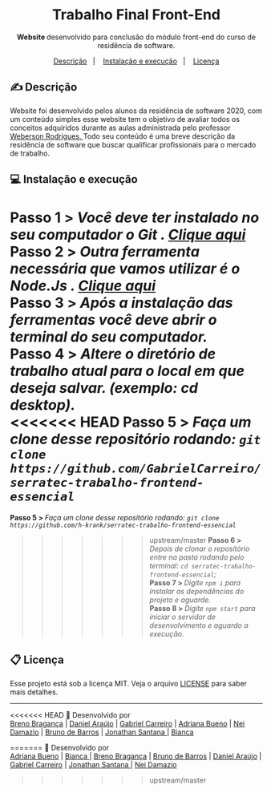 <h1 align="center"> Trabalho Final Front-End </h1>
<p align="center"> <strong> Website </strong> desenvolvido para conclusão do módulo front-end do curso de residência de software. </p>


<p align="center">
  <a href="#-descrição">Descrição</a>&nbsp;&nbsp;&nbsp;|&nbsp;&nbsp;&nbsp;
  <a href="#-instalação-e-execução">Instalação e execução</a>&nbsp;&nbsp;&nbsp;|&nbsp;&nbsp;&nbsp;
  <a href="#memo-licença">Licença</a>
</p>
 
## ✍ Descrição

 Website foi desenvolvido pelos alunos da residência de software 2020, com um conteúdo simples esse website tem o objetivo de avaliar
 todos os conceitos adquiridos durante as aulas administrada pelo professor <a href="https://github.com/WebersonRodrigues">Weberson Rodrigues. </a> 
 Todo seu conteúdo é uma breve descrição da residência de software que buscar qualificar profissionais para o mercado de trabalho. 

 ## 💻 Instalação e execução
 
<strong> Passo 1 > </strong> <i> Você deve ter instalado no seu computador o <strong> Git  </strong>. <a href="https://git-scm.com/"> Clique aqui </a></i><br>
<strong> Passo 2 > </strong> <i> Outra ferramenta necessária que vamos utilizar é o <strong> Node.Js </strong>. <a href="https://nodejs.org/en/"> Clique aqui </a></i><br>
<strong> Passo 3 > </strong> <i> Após a instalação das ferramentas você deve abrir o terminal do seu computador. </i><br>
<strong> Passo 4 > </strong> <i> Altere o diretório de trabalho atual para o local em que deseja salvar. (exemplo: cd desktop).</i><br>
<<<<<<< HEAD
<strong> Passo 5 > </strong> <i> Faça um clone desse repositório rodando: `git clone https://github.com/GabrielCarreiro/serratec-trabalho-frontend-essencial`</i><br>
=======
<strong> Passo 5 > </strong> <i> Faça um clone desse repositório rodando: `git clone https://github.com/h-krank/serratec-trabalho-frontend-essencial`</i><br>
>>>>>>> upstream/master
<strong> Passo 6 > </strong> <i> Depois de clonar o repositório entre na pasta rodando pelo terminal: `cd serratec-trabalho-frontend-essencial`; </i><br>
<strong> Passo 7 > </strong> <i> Digite `npm i` para instalar as dependências do projeto e aguarde. </i><br>
<strong> Passo 8 > </strong> <i> Digite `npm start` para iniciar o servidor de desenvolvimento e aguardo a execução.</i><br>

## 📋 Licença

Esse projeto está sob a licença MIT. Veja o arquivo [LICENSE](LICENSE.md) para saber mais detalhes.

---
<<<<<<< HEAD
🧰 Desenvolvido por <br> <a href="https://github.com/h-krank">Breno Bragança</a> |
<a href="https://github.com/DanielNNF">Daniel Araújo</a> |
<a href="https://github.com/GabrielCarreiro">Gabriel Carreiro</a> |
<a href="https://github.com/AdrianaBD">Adriana Bueno</a> |
<a href="https://github.com/Neidamazio"> Nei Damazio</a> |
<a href="https://github.com/brunoBarGon"> Bruno de Barros</a> |
<a href="https://github.com/nogueira-jonathan"> Jonathan Santana </a> |
<a href="https://github.com/Bibiper"> Bianca </a>


=======
🧰 Desenvolvido por <br> <a href="https://github.com/AdrianaBD">Adriana Bueno</a> |
<a href="https://github.com/Bibiper"> Bianca </a> |
<a href="https://github.com/h-krank">Breno Bragança</a> |
<a href="https://github.com/brunoBarGon"> Bruno de Barros</a> |
<a href="https://github.com/DanielNNF">Daniel Araújo</a> |
<a href="https://github.com/GabrielCarreiro">Gabriel Carreiro</a> |
<a href="https://github.com/nogueira-jonathan"> Jonathan Santana </a> |
<a href="https://github.com/Neidamazio"> Nei Damazio</a> 
>>>>>>> upstream/master
